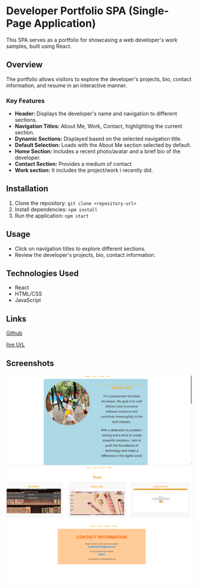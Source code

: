 # Developer Portfolio SPA (Single-Page Application)

This SPA serves as a portfolio for showcasing a web developer's work samples, built using React.

## Overview

The portfolio allows visitors to explore the developer's projects, bio, contact information, and resume in an interactive manner.

### Key Features

- **Header:** Displays the developer's name and navigation to different sections.
- **Navigation Titles:** About Me, Work, Contact,  highlighting the current section.
- **Dynamic Sections:** Displayed based on the selected navigation title.
- **Default Selection:** Loads with the About Me section selected by default.
- **Home Section:** Includes a recent photo/avatar and a brief bio of the developer.
- **Contact Section:** Provides a medium of contact
- **Work section:** It includes the project/work i recently did.


## Installation

1. Clone the repository: `git clone <repository-url>`
2. Install dependencies: `npm install`
3. Run the application: `npm start`

## Usage

- Click on navigation titles to explore different sections.
- Review the developer's projects, bio, contact information.

## Technologies Used

- React
- HTML/CSS
- JavaScript

## Links 
[Github](https://github.com/sunainaojha/React-Portfolio)

[live UrL]()





## Screenshots
![screenshot1](./src/assets/images/screenshot1.png)
![screenshot2](./src/assets/images/screenshot2.png)
![screenshot3](./src/assets/images/screenshot3.png)
